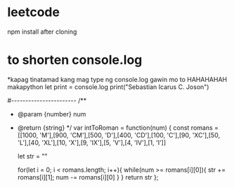 # leetcode
npm install after cloning


# to shorten console.log
*kapag tinatamad kang mag type ng console.log gawin mo to HAHAHAHAH makapython
let print = console.log
print("Sebastian Icarus C. Joson")


#-----------------------
/**
 * @param {number} num
 * @return {string}
 */
var intToRoman = function(num) {
    const romans = [[1000, 'M'],[900, 'CM'],[500, 'D'],[400, 'CD'],[100, 'C'],[90, 'XC'],[50, 'L'],[40, 'XL'],[10, 'X'],[9, 'IX'],[5, 'V'],[4, 'IV'],[1, 'I']]

    let str = ""

    for(let i = 0; i < romans.length; i++){
        while(num >= romans[i][0]){ str += romans[i][1]; num -= romans[i][0] }
    }
    return str
};